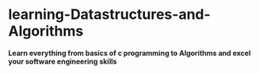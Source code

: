 # learning-Datastructures-and-Algorithms
**Learn everything from basics of c programming to Algorithms and excel your software engineering skills**
